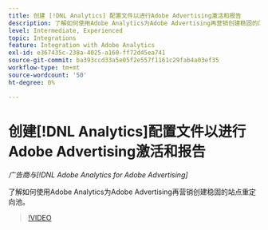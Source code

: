 ```yaml
---
title: 创建 [!DNL Analytics] 配置文件以进行Adobe Advertising激活和报告
description: 了解如何使用Adobe Analytics为Adobe Advertising再营销创建稳固的站点重定向池。
level: Intermediate, Experienced
topic: Integrations
feature: Integration with Adobe Analytics
exl-id: e367435c-238a-4025-a160-ff72d45ea741
source-git-commit: ba393ccd33a5e05f2e557f1161c29fab4a03ef35
workflow-type: tm+mt
source-wordcount: '50'
ht-degree: 0%

---
```


# 创建[!DNL Analytics]配置文件以进行Adobe Advertising激活和报告

*广告商与[!DNL Adobe Analytics for Adobe Advertising]*

了解如何使用Adobe Analytics为Adobe Advertising再营销创建稳固的站点重定向池。

>[!VIDEO](https://video.tv.adobe.com/v/33503)
